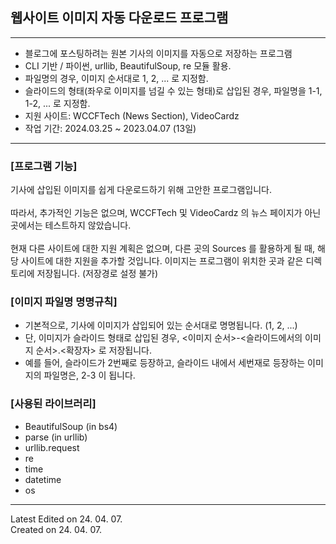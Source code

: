 ## 웹사이트 이미지 자동 다운로드 프로그램
---
* 블로그에 포스팅하려는 원본 기사의 이미지를 자동으로 저장하는 프로그램
* CLI 기반 / 파이썬, urllib, BeautifulSoup, re 모듈 활용.
* 파일명의 경우, 이미지 순서대로 1, 2, ... 로 지정함.
* 슬라이드의 형태(좌우로 이미지를 넘길 수 있는 형태)로 삽입된 경우, 파일명을 1-1, 1-2, ... 로 지정함.
* 지원 사이트: WCCFTech (News Section), VideoCardz
* 작업 기간: 2024.03.25 ~ 2023.04.07 (13일)
---
### [프로그램 기능]
기사에 삽입된 이미지를 쉽게 다운로드하기 위해 고안한 프로그램입니다.<br><br>
따라서, 추가적인 기능은 없으며, WCCFTech 및 VideoCardz 의 뉴스 페이지가 아닌 곳에서는 테스트하지 않았습니다.
<br><br>
현재 다른 사이트에 대한 지원 계획은 없으며, 다른 곳의 Sources 를 활용하게 될 때, 해당 사이트에 대한 지원을 추가할 것입니다.
이미지는 프로그램이 위치한 곳과 같은 디렉토리에 저장됩니다. (저장경로 설정 불가)

### [이미지 파일명 명명규칙]
* 기본적으로, 기사에 이미지가 삽입되어 있는 순서대로 명명됩니다. (1, 2, ...)
* 단, 이미지가 슬라이드 형태로 삽입된 경우, <이미지 순서>-<슬라이드에서의 이미지 순서>.<확장자> 로 저장됩니다.
* 예를 들어, 슬라이드가 2번째로 등장하고, 슬라이드 내에서 세번재로 등장하는 이미지의 파일명은, 2-3 이 됩니다. 

### [사용된 라이브러리]
* BeautifulSoup (in bs4)
* parse (in urllib)
* urllib.request
* re
* time
* datetime
* os

---
Latest Edited on 24. 04. 07.<br>
Created on 24. 04. 07.

